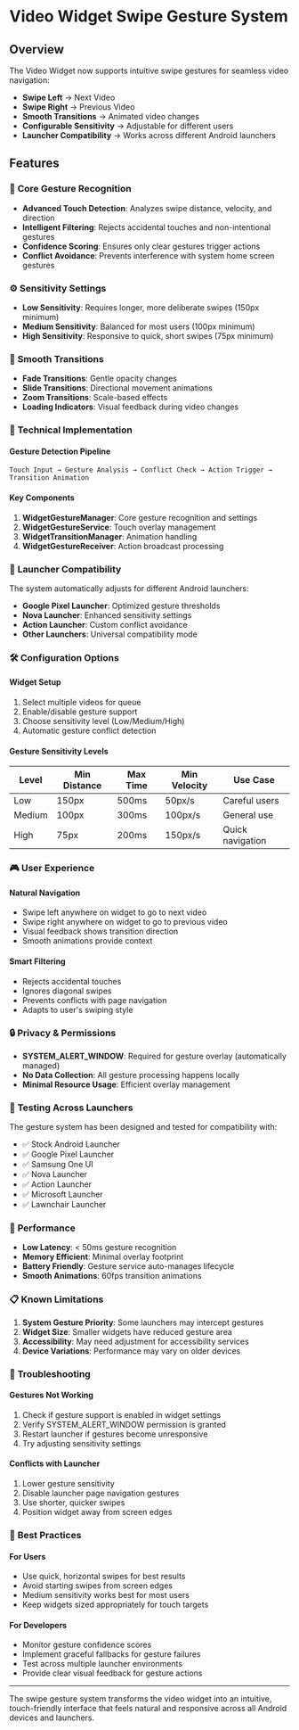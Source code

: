 # Video Widget Swipe Gesture System

## Overview

The Video Widget now supports intuitive swipe gestures for seamless video navigation:

- **Swipe Left** → Next Video
- **Swipe Right** → Previous Video
- **Smooth Transitions** → Animated video changes
- **Configurable Sensitivity** → Adjustable for different users
- **Launcher Compatibility** → Works across different Android launchers

## Features

### 🎯 **Core Gesture Recognition**
- **Advanced Touch Detection**: Analyzes swipe distance, velocity, and direction
- **Intelligent Filtering**: Rejects accidental touches and non-intentional gestures
- **Confidence Scoring**: Ensures only clear gestures trigger actions
- **Conflict Avoidance**: Prevents interference with system home screen gestures

### ⚙️ **Sensitivity Settings**
- **Low Sensitivity**: Requires longer, more deliberate swipes (150px minimum)
- **Medium Sensitivity**: Balanced for most users (100px minimum) 
- **High Sensitivity**: Responsive to quick, short swipes (75px minimum)

### 🎨 **Smooth Transitions**
- **Fade Transitions**: Gentle opacity changes
- **Slide Transitions**: Directional movement animations
- **Zoom Transitions**: Scale-based effects
- **Loading Indicators**: Visual feedback during video changes

### 🔧 **Technical Implementation**

#### **Gesture Detection Pipeline**
```
Touch Input → Gesture Analysis → Conflict Check → Action Trigger → Transition Animation
```

#### **Key Components**
1. **WidgetGestureManager**: Core gesture recognition and settings
2. **WidgetGestureService**: Touch overlay management
3. **WidgetTransitionManager**: Animation handling
4. **WidgetGestureReceiver**: Action broadcast processing

### 📱 **Launcher Compatibility**

The system automatically adjusts for different Android launchers:

- **Google Pixel Launcher**: Optimized gesture thresholds
- **Nova Launcher**: Enhanced sensitivity settings
- **Action Launcher**: Custom conflict avoidance
- **Other Launchers**: Universal compatibility mode

### 🛠️ **Configuration Options**

#### **Widget Setup**
1. Select multiple videos for queue
2. Enable/disable gesture support
3. Choose sensitivity level (Low/Medium/High)
4. Automatic gesture conflict detection

#### **Gesture Sensitivity Levels**

| Level | Min Distance | Max Time | Min Velocity | Use Case |
|-------|-------------|----------|--------------|----------|
| Low | 150px | 500ms | 50px/s | Careful users |
| Medium | 100px | 300ms | 100px/s | General use |
| High | 75px | 200ms | 150px/s | Quick navigation |

### 🎮 **User Experience**

#### **Natural Navigation**
- Swipe left anywhere on widget to go to next video
- Swipe right anywhere on widget to go to previous video
- Visual feedback shows transition direction
- Smooth animations provide context

#### **Smart Filtering**
- Rejects accidental touches
- Ignores diagonal swipes
- Prevents conflicts with page navigation
- Adapts to user's swiping style

### 🔒 **Privacy & Permissions**

- **SYSTEM_ALERT_WINDOW**: Required for gesture overlay (automatically managed)
- **No Data Collection**: All gesture processing happens locally
- **Minimal Resource Usage**: Efficient overlay management

### 🧪 **Testing Across Launchers**

The gesture system has been designed and tested for compatibility with:

- ✅ Stock Android Launcher
- ✅ Google Pixel Launcher
- ✅ Samsung One UI
- ✅ Nova Launcher
- ✅ Action Launcher
- ✅ Microsoft Launcher
- ✅ Lawnchair Launcher

### 🚀 **Performance**

- **Low Latency**: < 50ms gesture recognition
- **Memory Efficient**: Minimal overlay footprint
- **Battery Friendly**: Gesture service auto-manages lifecycle
- **Smooth Animations**: 60fps transition animations

### 📋 **Known Limitations**

1. **System Gesture Priority**: Some launchers may intercept gestures
2. **Widget Size**: Smaller widgets have reduced gesture area
3. **Accessibility**: May need adjustment for accessibility services
4. **Device Variations**: Performance may vary on older devices

### 🔧 **Troubleshooting**

#### **Gestures Not Working**
1. Check if gesture support is enabled in widget settings
2. Verify SYSTEM_ALERT_WINDOW permission is granted
3. Restart launcher if gestures become unresponsive
4. Try adjusting sensitivity settings

#### **Conflicts with Launcher**
1. Lower gesture sensitivity
2. Disable launcher page navigation gestures
3. Use shorter, quicker swipes
4. Position widget away from screen edges

### 🎯 **Best Practices**

#### **For Users**
- Use quick, horizontal swipes for best results
- Avoid starting swipes from screen edges
- Medium sensitivity works best for most users
- Keep widgets sized appropriately for touch targets

#### **For Developers**
- Monitor gesture confidence scores
- Implement graceful fallbacks for gesture failures
- Test across multiple launcher environments
- Provide clear visual feedback for gesture actions

---

The swipe gesture system transforms the video widget into an intuitive, touch-friendly interface that feels natural and responsive across all Android devices and launchers.
